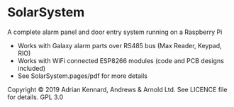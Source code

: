 # SolarSystem

A complete alarm panel and door entry system running on a Raspberry Pi

- Works with Galaxy alarm parts over RS485 bus (Max Reader, Keypad, RIO)
- Works with WiFi connected ESP8266 modules (code and PCB designs included)
- See SolarSystem.pages/pdf for more details

Copyright © 2019 Adrian Kennard, Andrews & Arnold Ltd. See LICENCE file for details. GPL 3.0

